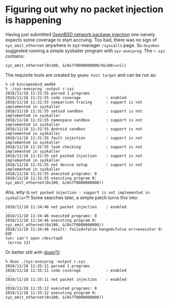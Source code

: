 # Figuring out why no packet injection is happening

Having just submitted [OpenBSD network package
injection](https://github.com/google/syzkaller/pull/789) one naively
expects some coverage to start accruing. Too bad, there was no sign of
`syz_emit_ethernet` anywhere in syz-manager `/syscalls` page. So
`dvyukov` suggested running a simple syzkaller program with
`syz-execprog`. The `r.syz` contains:

```
syz_emit_ethernet(0x100, &(0x7f0000000000/0x100)=nil)

```

The requisite tools are created by `gmake host target` and can be run as:
```shell
% cd bin/openbsd_amd64
% ./syz-execprog -output r.syz
2018/11/18 11:31:55 parsed 1 programs
2018/11/18 11:31:55 code coverage           : enabled
2018/11/18 11:31:55 comparison tracing      : support is not implemented in syzkaller
2018/11/18 11:31:55 setuid sandbox          : support is not implemented in syzkaller
2018/11/18 11:31:55 namespace sandbox       : support is not implemented in syzkaller
2018/11/18 11:31:55 Android sandbox         : support is not implemented in syzkaller
2018/11/18 11:31:55 fault injection         : support is not implemented in syzkaller
2018/11/18 11:31:55 leak checking           : support is not implemented in syzkaller
2018/11/18 11:31:55 net packed injection    : support is not implemented in syzkaller
2018/11/18 11:31:55 net device setup        : support is not implemented in syzkaller
2018/11/18 11:31:55 executed programs: 0
2018/11/18 11:31:55 executing program 0:
syz_emit_ethernet(0x100, &(0x7f0000000000))

```

Aha, why is `net packed injection : support is not implemented in
syzkaller`?! Some searches later, a simple patch turns this into:
```
2018/11/18 11:34:46 net packet injection    : enabled
...
2018/11/18 11:34:46 executed programs: 0
2018/11/18 11:34:46 executing program 0:
syz_emit_ethernet(0x100, &(0x7f0000000000))
2018/11/18 11:34:46 result: failed=false hanged=false err=executor 0: EOF
tun: can't open /dev/tap0
 (errno 13)
```

Or better still with [doas(1)](https://man.openbsd.org/doas):
```
% doas ./syz-execprog -output r.syz
2018/11/18 11:35:11 parsed 1 programs
2018/11/18 11:35:11 code coverage           : enabled
...
2018/11/18 11:35:11 net packet injection    : enabled
...
2018/11/18 11:35:12 executed programs: 0
2018/11/18 11:35:12 executing program 0:
syz_emit_ethernet(0x100, &(0x7f0000000000))
```
